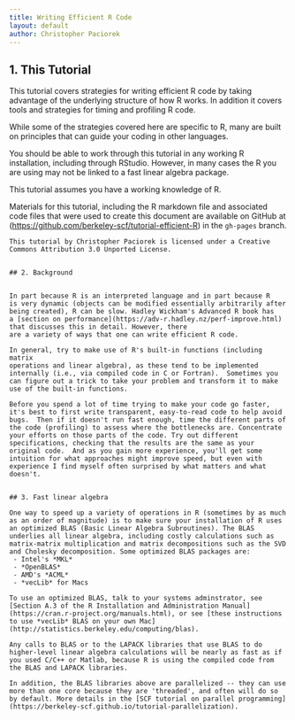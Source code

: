 ```yaml
---
title: Writing Efficient R Code
layout: default
author: Christopher Paciorek
---
```


## 1. This Tutorial

This tutorial covers strategies for writing efficient R code by taking advantage of the underlying structure of how R works. In addition it covers tools and strategies for timing and profiling R code.

While some of the strategies covered here are specific to R, many are built on principles that can guide your coding in other languages.

You should be able to work through this tutorial in any working R installation, including through RStudio. However, in many cases the R you are using may not be linked to a fast linear algebra package. 

This tutorial assumes you have a working knowledge of R. 

Materials for this tutorial, including the R markdown file and associated code files that were used to create this document are available on GitHub at (https://github.com/berkeley-scf/tutorial-efficient-R) in the `gh-pages` branch.
```
This tutorial by Christopher Paciorek is licensed under a Creative Commons Attribution 3.0 Unported License.


## 2. Background


In part because R is an interpreted language and in part because R
is very dynamic (objects can be modified essentially arbitrarily after
being created), R can be slow. Hadley Wickham's Advanced R book has
a [section on performance](https://adv-r.hadley.nz/perf-improve.html) that discusses this in detail. However, there
are a variety of ways that one can write efficient R code.

In general, try to make use of R's built-in functions (including matrix
operations and linear algebra), as these tend to be implemented
internally (i.e., via compiled code in C or Fortran).  Sometimes you
can figure out a trick to take your problem and transform it to make
use of the built-in functions.

Before you spend a lot of time trying to make your code go faster,
it's best to first write transparent, easy-to-read code to help avoid
bugs.  Then if it doesn't run fast enough, time the different parts of
the code (profiling) to assess where the bottlenecks are. Concentrate
your efforts on those parts of the code. Try out different
specifications, checking that the results are the same as your
original code.  And as you gain more experience, you'll get some
intuition for what approaches might improve speed, but even with
experience I find myself often surprised by what matters and what
doesn't.


## 3. Fast linear algebra

One way to speed up a variety of operations in R (sometimes by as much as an order of magnitude) is to make sure your installation of R uses an optimized BLAS (Basic Linear Algebra Subroutines). The BLAS underlies all linear algebra, including costly calculations such as matrix-matrix multiplication and matrix decompositions such as the SVD and Cholesky decomposition. Some optimized BLAS packages are:
 - Intel's *MKL*
 - *OpenBLAS*
 - AMD's *ACML*
 - *vecLib* for Macs

To use an optimized BLAS, talk to your systems adminstrator, see [Section A.3 of the R Installation and Administration Manual](https://cran.r-project.org/manuals.html), or see [these instructions to use *vecLib* BLAS on your own Mac](http://statistics.berkeley.edu/computing/blas).

Any calls to BLAS or to the LAPACK libraries that use BLAS to do higher-level linear algebra calculations will be nearly as fast as if you used C/C++ or Matlab, because R is using the compiled code from the BLAS and LAPACK libraries. 

In addition, the BLAS libraries above are parallelized -- they can use more than one core because they are 'threaded', and often will do so by default. More details in the [SCF tutorial on parallel programming](https://berkeley-scf.github.io/tutorial-parallelization). 

